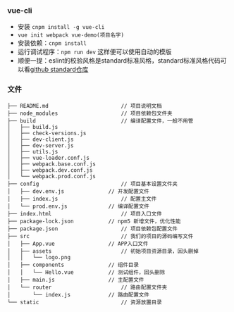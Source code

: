 ### vue-cli
 - 安装 `cnpm install -g vue-cli`
 - `vue init webpack vue-demo(项目名字)`
 -  安装依赖：`cnpm install`
 -  运行调试程序：`npm run dev` 这样便可以使用自动的模版 
 -  顺便一提：eslint的校验风格是standard标准风格，standard标准风格代码可以看[github standard仓库](https://github.com/feross/standard)
 
### 文件
```
├── README.md                       // 项目说明文档
├── node_modules                    // 项目依赖包文件夹
├── build                           // 编译配置文件，一般不用管
│   ├── build.js
│   ├── check-versions.js
│   ├── dev-client.js
│   ├── dev-server.js
│   ├── utils.js
│   ├── vue-loader.conf.js
│   ├── webpack.base.conf.js
│   ├── webpack.dev.conf.js
│   └── webpack.prod.conf.js
├── config                          // 项目基本设置文件夹
│   ├── dev.env.js              // 开发配置文件
│   ├── index.js                    // 配置主文件
│   └── prod.env.js             // 编译配置文件
├── index.html                      // 项目入口文件
├── package-lock.json           // npm5 新增文件，优化性能
├── package.json                    // 项目依赖包配置文件
├── src                             // 我们的项目的源码编写文件
│   ├── App.vue                 // APP入口文件
│   ├── assets                      // 初始项目资源目录，回头删掉
│   │   └── logo.png
│   ├── components              // 组件目录
│   │   └── Hello.vue           // 测试组件，回头删除
│   ├── main.js                 // 主配置文件
│   └── router                      // 路由配置文件夹
│       └── index.js            // 路由配置文件
└── static                          // 资源放置目录
```


 